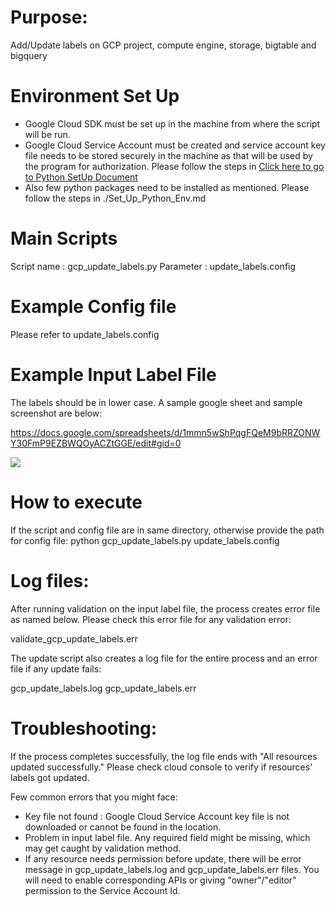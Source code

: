 Purpose:
========
Add/Update labels on GCP project, compute engine, storage, bigtable and bigquery


Environment Set Up
==================
- Google Cloud SDK must be set up in the machine from where the script will be run.
- Google Cloud Service Account must be created and service account key file needs to be stored securely in the machine
as that will be used by the program for authorization. Please follow the steps in 
[Click here to go to Python SetUp Document](Set_Up_Python_Env.md)
- Also few python packages need to be installed as mentioned. Please follow the steps in ./Set_Up_Python_Env.md


Main Scripts
============
Script name : gcp_update_labels.py
Parameter : update_labels.config


Example Config file
===================
Please refer to update_labels.config 

Example Input Label File
===================
The labels should be in lower case. A sample google sheet and sample screenshot are below:

https://docs.google.com/spreadsheets/d/1mmn5wShPqgFQeM9bRRZONWY30FmP9EZBWQOyACZtGGE/edit#gid=0

![](./sample_label_file.png)

How to execute
===============
If the script and config file are in same directory, otherwise provide the path for config file:
python gcp_update_labels.py update_labels.config


Log files:
=========
After running validation on the input label file, the process creates error file as named below. 
Please check this error file for any validation error:

validate_gcp_update_labels.err

The update script also creates a log file for the entire process and an error file if any update fails:

gcp_update_labels.log
gcp_update_labels.err

Troubleshooting:
===============
If the process completes successfully, the log file ends with "All resources updated successfully." 
Please check cloud console to verify if resources' labels got updated.

Few common errors that you might face:
- Key file not found : Google Cloud Service Account key file is not downloaded or cannot be found in the location.
- Problem in input label file. Any required field might be missing, which may get caught by validation method.
- If any resource needs permission before update, there will be error message in gcp_update_labels.log and 
gcp_update_labels.err files. You will need to enable corresponding APIs or giving "owner"/"editor" permission to the 
Service Account Id.